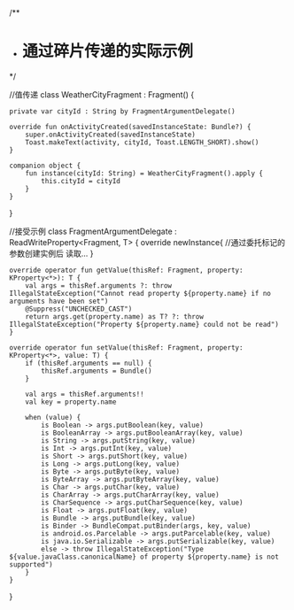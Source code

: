 /**
 * # 通过碎片传递的实际示例
 */

//值传递
class WeatherCityFragment : Fragment() {

    private var cityId : String by FragmentArgumentDelegate()

    override fun onActivityCreated(savedInstanceState: Bundle?) {
        super.onActivityCreated(savedInstanceState)
        Toast.makeText(activity, cityId, Toast.LENGTH_SHORT).show()
    }

    companion object {
        fun instance(cityId: String) = WeatherCityFragment().apply {
            this.cityId = cityId
        }
    }
}


//接受示例
class FragmentArgumentDelegate<T : Any> : ReadWriteProperty<Fragment, T> {
  override newInstance{
   //通过委托标记的参数创建实例后 读取...
  }

    override operator fun getValue(thisRef: Fragment, property: KProperty<*>): T {
        val args = thisRef.arguments ?: throw IllegalStateException("Cannot read property ${property.name} if no arguments have been set")
        @Suppress("UNCHECKED_CAST")
        return args.get(property.name) as T? ?: throw IllegalStateException("Property ${property.name} could not be read")
    }

    override operator fun setValue(thisRef: Fragment, property: KProperty<*>, value: T) {
        if (thisRef.arguments == null) {
            thisRef.arguments = Bundle()
        }

        val args = thisRef.arguments!!
        val key = property.name

        when (value) {
            is Boolean -> args.putBoolean(key, value)
            is BooleanArray -> args.putBooleanArray(key, value)
            is String -> args.putString(key, value)
            is Int -> args.putInt(key, value)
            is Short -> args.putShort(key, value)
            is Long -> args.putLong(key, value)
            is Byte -> args.putByte(key, value)
            is ByteArray -> args.putByteArray(key, value)
            is Char -> args.putChar(key, value)
            is CharArray -> args.putCharArray(key, value)
            is CharSequence -> args.putCharSequence(key, value)
            is Float -> args.putFloat(key, value)
            is Bundle -> args.putBundle(key, value)
            is Binder -> BundleCompat.putBinder(args, key, value)
            is android.os.Parcelable -> args.putParcelable(key, value)
            is java.io.Serializable -> args.putSerializable(key, value)
            else -> throw IllegalStateException("Type ${value.javaClass.canonicalName} of property ${property.name} is not supported")
        }
    }
}
